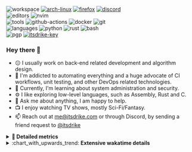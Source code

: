 ![workspace](https://img.shields.io/static/v1?label=&message=workspace:&color=555&style=flat-square)
[![arch-linux](https://img.shields.io/static/v1?logo=arch-linux&label=&message=Arch%20Linux&color=111&logoColor=AAA&style=flat-square)](https://archlinux.org)
[![firefox](https://img.shields.io/static/v1?logo=firefox-browser&label=&message=Firefox&color=111&logoColor=AAA&style=flat-square)](https://mozilla.org/en-US/firefox/)
[![discord](https://img.shields.io/static/v1?logo=discord&label=&message=Discord&color=111&logoColor=AAA&style=flat-square)](https://discord.gg/zmQ3NcSY)
<br>
![editors](https://img.shields.io/static/v1?label=&message=editors:&color=555&style=flat-square)
![nvim](https://img.shields.io/static/v1?logo=neovim&label=&message=NeoVim&color=111&logoColor=AAA&style=flat-square)
<br>
![tools](https://img.shields.io/static/v1?label=&message=tools:&color=555&style=flat-square)
![github-actions](https://img.shields.io/static/v1?logo=github-actions&label=&message=github%20actions&color=111&logoColor=AAA&style=flat-square)
![docker](https://img.shields.io/static/v1?logo=docker&label=&message=docker&color=111&logoColor=AAA&style=flat-square)
![git](https://img.shields.io/static/v1?logo=git&label=&message=git&color=111&logoColor=AAA&style=flat-square)
<br>
![languages](https://img.shields.io/static/v1?label=&message=languages:&color=555&style=flat-square)
![python](https://img.shields.io/static/v1?logo=python&label=&message=python&color=111&logoColor=AAA&style=flat-square&link=)
![rust](https://img.shields.io/static/v1?logo=rust&label=&message=rust&color=111&logoColor=AAA&style=flat-square)
![bash](https://img.shields.io/static/v1?logo=gnu-bash&label=&message=bash&color=111&logoColor=AAA&style=flat-square)
<br>
![pgp](https://img.shields.io/static/v1?label=&message=pgp:&color=555&style=flat-square)
[![itsdrike-key](https://img.shields.io/static/v1?logo=gnuprivacyguard&label=&message=0xFA2745890B7048C0&color=111&logoColor=AAA&style=flat-square)](https://github.com/ItsDrike.gpg)

<!-- Load profile visitor count, but don't display it, keep it as a private stat, no need to show off (888)-->
[](https://visitor-badge.glitch.me/badge?page_id=ItsDrike.ItsDrike)

### Hey there 👋

- :neutral_face: I usually work on back-end related development and algorithm design.
- :man: I'm addicted to automating everything and a huge advocate of CI workflows, unit testing, and other DevOps related technologies.
- :seedling: Currently, I'm learning about system administration and security.
- :gear: I like exploring low-level languages, such as Assembly, Rust and C.
- :speech_balloon: Ask me about anything, I am happy to help.
- :tv: I enjoy watching TV shows, mostly Sci-Fi/Fantasy.
- :mailbox: Reach out at [me@itsdrike.com](mailto:me@itsdrike.com) or through Discord, by sending a friend request to [@itsdrike](https://s.itsdrike.com/discord)

<details>
 <summary> <b>📌 Detailed metrics</b></summary>
 
 <table>
  <tr>
    <th>🙋 Profile Details</th>
    <th>🧮 Repositories traffic</th>
  </tr>
  <tr>
   <td>
     <img alt="" width="400" src="https://github.com/ItsDrike/ItsDrike/blob/master/metrics/profile.svg">
   </td>
   <td>
     <img alt="" width="400" src="https://github.com/ItsDrike/ItsDrike/blob/master/metrics/repositories.svg">
   </td>
  </tr>
  <tr>
    <th>📅 Isometric commit calendar</th>
    <th>🈷️ Most used languages</th>
  </tr>
  <tr>
    <td align="center">
      <img alt="" width="400" src="https://github.com/ItsDrike/ItsDrike/blob/master/metrics/isocalendar.svg">
    </td>
    <td>
      <img alt="" width="400" src="https://github.com/ItsDrike/ItsDrike/blob/master/metrics/languages.svg">
    </td>
  </tr>
  <tr>
   <th>♐ Code snippet of the day</th>
   <th>🌟 Recently starred repositories</th>
  </tr>
  <tr>
   <td align="center">
    <img alt="" width="400" src="https://github.com/ItsDrike/ItsDrike/blob/master/metrics/code_snippet.svg">
   </td>
   <td align="center">
    <img alt="" width="400" src="https://github.com/ItsDrike/ItsDrike/blob/master/metrics/starred_repos.svg">
   </td>
  </tr>
  <tr>
    <th>💡 Coding habits</th>
    <th>⏰ WakaTime plugin</th>
  </tr>
  <tr>
   <td align="center">
    <img alt="" width="400" src="https://github.com/ItsDrike/ItsDrike/blob/master/metrics/habits.svg">
   </td>
   <td align="center">
     <img alt="" width="400" src="https://github.com/ItsDrike/ItsDrike/blob/master/metrics/wakatime.svg">
   </td>
  </tr>
 </table>
</details>

<details>
 <summary>:chart_with_upwards_trend: <b>Extensive wakatime details</b></summary>
 
<!--START_SECTION:waka-->
![Code Time](http://img.shields.io/badge/Code%20Time-5%2C041%20hrs%2017%20mins-blue)

**I'm a Night 🦉** 

```text
🌞 Morning                1720 commits        ██░░░░░░░░░░░░░░░░░░░░░░░   09.17 % 
🌆 Daytime                5792 commits        ████████░░░░░░░░░░░░░░░░░   30.88 % 
🌃 Evening                6943 commits        █████████░░░░░░░░░░░░░░░░   37.01 % 
🌙 Night                  4304 commits        ██████░░░░░░░░░░░░░░░░░░░   22.94 % 
```
📅 **I'm Most Productive on Monday** 

```text
Monday                   3298 commits        ████░░░░░░░░░░░░░░░░░░░░░   17.58 % 
Tuesday                  2702 commits        ████░░░░░░░░░░░░░░░░░░░░░   14.40 % 
Wednesday                2658 commits        ████░░░░░░░░░░░░░░░░░░░░░   14.17 % 
Thursday                 2800 commits        ████░░░░░░░░░░░░░░░░░░░░░   14.93 % 
Friday                   2103 commits        ███░░░░░░░░░░░░░░░░░░░░░░   11.21 % 
Saturday                 2118 commits        ███░░░░░░░░░░░░░░░░░░░░░░   11.29 % 
Sunday                   3080 commits        ████░░░░░░░░░░░░░░░░░░░░░   16.42 % 
```


📊 **This Week I Spent My Time On** 

```text
💬 Programming Languages: 
Python                   9 hrs 43 mins       ███████████████░░░░░░░░░░   59.71 % 
QML                      2 hrs               ███░░░░░░░░░░░░░░░░░░░░░░   12.32 % 
Other                    1 hr                ██░░░░░░░░░░░░░░░░░░░░░░░   06.24 % 
CMake                    39 mins             █░░░░░░░░░░░░░░░░░░░░░░░░   04.05 % 
Markdown                 29 mins             █░░░░░░░░░░░░░░░░░░░░░░░░   03.02 % 

🔥 Editors: 
Neovim                   16 hrs 16 mins      █████████████████████████   100.00 % 

💻 Operating System: 
Linux                    16 hrs 16 mins      █████████████████████████   100.00 % 
```

**I Mostly Code in Python** 

```text
Python                   44 repos            ██████████████░░░░░░░░░░░   55.70 % 
C++                      8 repos             ███░░░░░░░░░░░░░░░░░░░░░░   10.13 % 
TypeScript               4 repos             █░░░░░░░░░░░░░░░░░░░░░░░░   05.06 % 
Nix                      3 repos             █░░░░░░░░░░░░░░░░░░░░░░░░   03.80 % 
C#                       2 repos             █░░░░░░░░░░░░░░░░░░░░░░░░   02.53 % 
```




 Last Updated on 04/12/2024 02:25:33 UTC
<!--END_SECTION:waka-->

</details>
